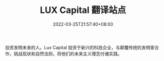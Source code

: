 ﻿---
weight: 
title: "LUX Capital 翻译站点"
description: "投资发明未来的人"
date: 2022-03-25T21:57:40+08:00
lastmod: 2022-03-25T16:45:40+08:00
draft: false
authors: ["Metabd"]
featuredImage: "lux-capital.jpg"
link: ""
tags: ["投资机构","LUX Capital 翻译站点"]
categories: ["navigation"]
navigation: ["投资机构"]
lightgallery: true
toc: true
pinned: false
recommend: false
recommend1: false
---
投资发明未来的人。Lux Capital 投资于新兴的科技企业，与颠覆传统的发明家合作，挑战现状和自然法则，将他们的未来主义理念付诸实践。
